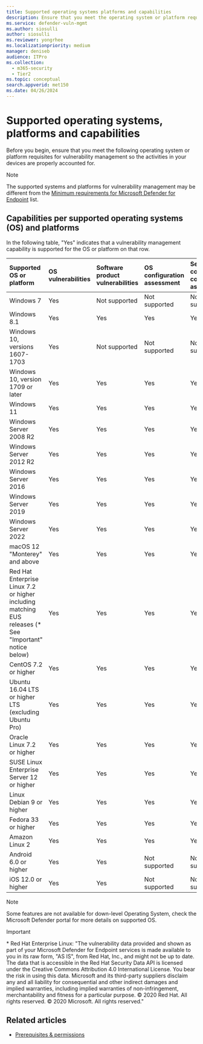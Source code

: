 ```yaml
---
title: Supported operating systems platforms and capabilities
description: Ensure that you meet the operating system or platform requisites for Microsoft Defender Vulnerability Management, so the activities in your all devices are properly accounted for.
ms.service: defender-vuln-mgmt
ms.author: siosulli
author: siosulli
ms.reviewer: yongrhee
ms.localizationpriority: medium
manager: deniseb
audience: ITPro
ms.collection: 
  - m365-security
  - Tier2
ms.topic: conceptual
search.appverid: met150
ms.date: 04/26/2024
---
```


# Supported operating systems, platforms and capabilities

Before you begin, ensure that you meet the following operating system or platform requisites for vulnerability management so the activities in your devices are properly accounted for.

> [!NOTE]
> The supported systems and platforms for vulnerability management may be different from the [Minimum requirements for Microsoft Defender for Endpoint](/defender-endpoint/minimum-requirements) list.

## Capabilities per supported operating systems (OS) and platforms

In the following table, "Yes" indicates that a vulnerability management capability is supported for the OS or platform on that row.

|Supported OS or platform|OS vulnerabilities|Software product vulnerabilities|OS configuration assessment|Security controls configuration assessment|Software product configuration assessment|
|:---|:---|:---|:---|:---|:---|
|Windows 7|Yes|Not supported|Not supported|Not supported|Not supported|
|Windows 8.1|Yes|Yes|Yes|Yes|Yes|
|Windows 10, versions 1607-1703|Yes|Not supported|Not supported|Not supported|Not supported|
|Windows 10, version 1709 or later|Yes|Yes|Yes|Yes|Yes|
|Windows 11|Yes|Yes|Yes|Yes|Yes|
|Windows Server 2008 R2|Yes|Yes|Yes|Yes|Yes|
|Windows Server 2012 R2|Yes|Yes|Yes|Yes|Yes|
|Windows Server 2016|Yes|Yes|Yes|Yes|Yes|
|Windows Server 2019|Yes|Yes|Yes|Yes|Yes|
|Windows Server 2022|Yes|Yes|Yes|Yes|Yes|
|macOS 12 "Monterey" and above|Yes|Yes|Yes|Yes|Yes|
|Red Hat Enterprise Linux 7.2 or higher including matching EUS releases (\* See "Important" notice below)|Yes|Yes|Yes|Yes|Yes|
|CentOS 7.2 or higher|Yes|Yes|Yes|Yes|Yes|
|Ubuntu 16.04 LTS or higher LTS (excluding Ubuntu Pro)|Yes|Yes|Yes|Yes|Yes|
|Oracle Linux 7.2 or higher|Yes|Yes|Yes|Yes|Yes|
|SUSE Linux Enterprise Server 12 or higher|Yes|Yes|Yes|Yes|Yes|
|Linux Debian 9 or higher|Yes|Yes|Yes|Yes|Yes|
|Fedora 33 or higher|Yes|Yes|Yes|Yes|Yes|
|Amazon Linux 2|Yes|Yes|Yes|Yes|Yes|
|Android 6.0 or higher|Yes|Yes|Not supported|Not supported|Not supported|
|iOS 12.0 or higher|Yes|Yes|Not supported|Not supported|Not supported|

> [!NOTE]
> Some features are not available for down-level Operating System, check the Microsoft Defender portal for more details on supported OS.

> [!IMPORTANT]
> \* Red Hat Enterprise Linux:
> "The vulnerability data provided and shown as part of your Microsoft Defender for Endpoint services is made available to you in its raw form, "AS IS", from Red Hat, Inc., and might not be up to date. The data that is accessible in the Red Hat Security Data API is licensed under the Creative Commons Attribution 4.0 International License. You bear the risk in using this data. Microsoft and its third-party suppliers disclaim any and all liability for consequential and other indirect damages and implied warranties, including implied warranties of non-infringement, merchantability and fitness for a particular purpose. © 2020 Red Hat. All rights reserved. © 2020 Microsoft. All rights reserved."

## Related articles

- [Prerequisites & permissions](tvm-prerequisites.md)
